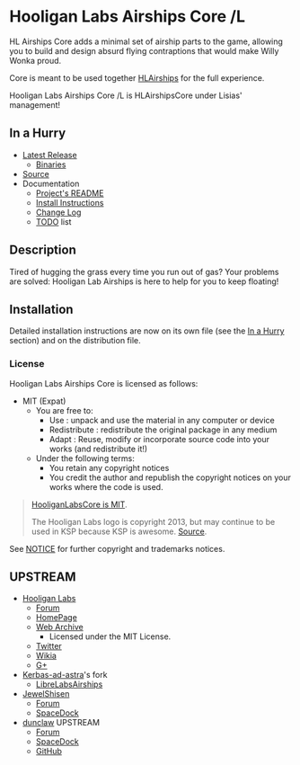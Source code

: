 # Hooligan Labs Airships Core /L

HL Airships Core adds a minimal set of airship parts to the game, allowing you to build and design absurd flying contraptions that would make Willy Wonka proud.

Core is meant to be used together [HLAirships](https://forum.kerbalspaceprogram.com/index.php?/topic/49443-airships-in-110-hooliganlabs-mods/) for the full experience.

Hooligan Labs Airships Core /L is HLAirshipsCore under Lisias' management!



## In a Hurry

* [Latest Release](https://github.com/net-lisias-ksp/HLAirshipsCore/releases)
	+ [Binaries](https://github.com/net-lisias-ksp/HLAirshipsCore/tree/)
* [Source](https://github.com/net-lisias-ksp/HLAirshipsCore)
* Documentation
	+ [Project's README](https://github.com/net-lisias-ksp/HLAirshipsCore/blob/master/README.md)
	+ [Install Instructions](https://github.com/net-lisias-ksp/HLAirshipsCore/blob/master/INSTALL.md)
	+ [Change Log](./CHANGE_LOG.md)
	+ [TODO](./TODO.md) list


## Description

Tired of hugging the grass every time you run out of gas? Your problems are solved: Hooligan Lab Airships is here to help for you to keep floating!


## Installation

Detailed installation instructions are now on its own file (see the [In a Hurry](#in-a-hurry) section) and on the distribution file.

### License

Hooligan Labs Airships Core is licensed as follows:

* MIT (Expat) 
	+ You are free to:
		- Use : unpack and use the material in any computer or device
		- Redistribute : redistribute the original package in any medium
		- Adapt : Reuse, modify or incorporate source code into your works (and redistribute it!)
	+ Under the following terms:
		- You retain any copyright notices
		- You credit the author and republish the copyright notices on your works where the code is used.

> [HooliganLabsCore is MIT](https://forum.kerbalspaceprogram.com/index.php?/topic/49443-airships-in-110-hooliganlabs-mods/&do=findComment&comment=4129069).
>
>  The Hooligan Labs logo is copyright 2013, but may continue to be used in KSP because KSP is awesome.
[Source](https://forum.kerbalspaceprogram.com/index.php?/topic/22008-021-hooligan-labs-airship-submarines-and-more/).

See [NOTICE](./NOTICE) for further copyright and trademarks notices.


## UPSTREAM

* [Hooligan Labs](https://forum.kerbalspaceprogram.com/index.php?/profile/45359-hooligan-labs/)
	+ [Forum](https://forum.kerbalspaceprogram.com/index.php?/topic/22008-021-hooligan-labs-airship-submarines-and-more/)
	+ [HomePage](https://hooliganlabs.com)
	+ [Web Archive](https://archive.org/details/HooliganLabsAirships-3.0.0)
		- Licensed under the MIT License. 
	+ [Twitter](https://twitter.com/hooliganlabs?lang=en)
	+ [Wikia](http://hlmods.wikia.com/wiki/Hooligan_Labs_Kerbal_Space_Program_Mods)
	+ [G+](https://plus.google.com/+HooliganlabsPlus)
* [Kerbas-ad-astra](https://github.com/Kerbas-ad-astra)'s fork
	+ [LibreLabsAirships](https://github.com/Kerbas-ad-astra/LibreLabsAirships) 
* [JewelShisen](https://forum.kerbalspaceprogram.com/index.php?/profile/71737-jewelshisen/)
	+ [Forum](https://forum.kerbalspaceprogram.com/index.php?/topic/49443-airships-in-13-hooliganlabs-mods/&)
	+ [SpaceDock](https://spacedock.info/mod/638/Hooligan%20Labs%20Airships)
* [dunclaw](https://forum.kerbalspaceprogram.com/index.php?/profile/151301-dunclaw/) UPSTREAM
	+ [Forum](https://forum.kerbalspaceprogram.com/index.php?/topic/49443-airships-in-110-hooliganlabs-mods/) 
	+ [SpaceDock](https://spacedock.info/mod/638/Hooligan%20Labs%20Airships) 
	+ [GitHub](https://github.com/dunclaw/HLAirships)
